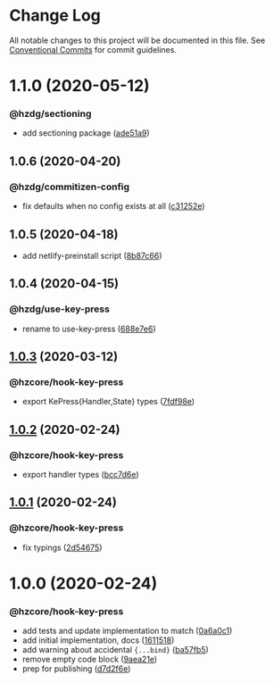 # Change Log

All notable changes to this project will be documented in this file.
See [Conventional Commits](https://conventionalcommits.org) for commit guidelines.

# 1.1.0 (2020-05-12)


### @hzdg/sectioning

* add sectioning package ([ade51a9](https://github.com/hzdg/hz-core/commit/ade51a9))


## 1.0.6 (2020-04-20)


### @hzdg/commitizen-config

* fix defaults when no config exists at all ([c31252e](https://github.com/hzdg/hz-core/commit/c31252e))


## 1.0.5 (2020-04-18)


* add netlify-preinstall script ([8b87c66](https://github.com/hzdg/hz-core/commit/8b87c66))


## 1.0.4 (2020-04-15)


### @hzdg/use-key-press

* rename to use-key-press ([688e7e6](https://github.com/hzdg/hz-core/commit/688e7e6))


## [1.0.3](https://github.com/hzdg/hz-core/compare/@hzcore/hook-key-press@1.0.2...@hzcore/hook-key-press@1.0.3) (2020-03-12)


### @hzcore/hook-key-press

* export KePress{Handler,State} types ([7fdf98e](https://github.com/hzdg/hz-core/commit/7fdf98e))


## [1.0.2](https://github.com/hzdg/hz-core/compare/@hzcore/hook-key-press@1.0.1...@hzcore/hook-key-press@1.0.2) (2020-02-24)


### @hzcore/hook-key-press

* export handler types ([bcc7d6e](https://github.com/hzdg/hz-core/commit/bcc7d6e))


## [1.0.1](https://github.com/hzdg/hz-core/compare/@hzcore/hook-key-press@1.0.0...@hzcore/hook-key-press@1.0.1) (2020-02-24)


### @hzcore/hook-key-press

* fix typings ([2d54675](https://github.com/hzdg/hz-core/commit/2d54675))


# 1.0.0 (2020-02-24)


### @hzcore/hook-key-press

* add tests and update implementation to match ([0a6a0c1](https://github.com/hzdg/hz-core/commit/0a6a0c1))
* add initial implementation, docs ([1611518](https://github.com/hzdg/hz-core/commit/1611518))
* add warning about accidental `{...bind}` ([ba57fb5](https://github.com/hzdg/hz-core/commit/ba57fb5))
* remove empty code block ([9aea21e](https://github.com/hzdg/hz-core/commit/9aea21e))
* prep for publishing ([d7d2f6e](https://github.com/hzdg/hz-core/commit/d7d2f6e))
